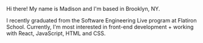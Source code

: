 Hi there! My name is Madison and I'm based in Brooklyn, NY. 

I recently graduated from the Software Engineering Live program at Flatiron School. Currently, I'm most interested in front-end development + working with React, JavaScript, HTML and CSS.
